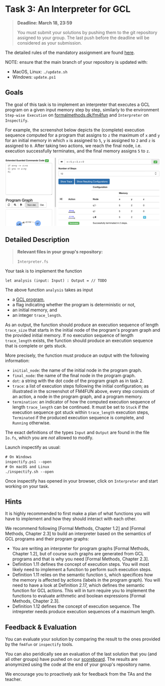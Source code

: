 # Task 3: An Interpreter for GCL

> **Deadline: March 18, 23:59**
>
> You must submit your solutions by pushing them to the git repository assigned to your group.
> The last push before the deadline will be considered as your submission. 

The detailed rules of the mandatory assignment are found [here](README.md).

NOTE: ensure that the main branch of your repository is updated with:

- MacOS, Linux: `./update.sh`
- Windows: `update.ps1`


## Goals

The goal of this task is to implement an interpreter
that executes a GCL program on a given input memory step by step, similarly to the environment `Step-wise Execution` on [formalmethods.dk/fm4fun](http://www.formalmethods.dk/fm4fun/) and `Interpreter` on `Inspectify`.

For example, the screenshot below depicts the (complete) execution sequence computed for a program that assigns to `z` the maximum of `x` and `y` for an initial memory in which `x` is assigned to `5`, `y` is assigned to `2` and `z` is assigned to `0`.
After taking two actions, we reach the final node, i.e. execution successfully terminates, and the final memory assigns `5` to `z`.

![Example of execution sequence computed by FM4Fun](interpreter_example.png)

## Detailed Description

> **Relevant files in your group's repository:** 
> 
> `Interpreter.fs`

Your task is to implement the function
```
let analysis (input: Input) : Output = // TODO
```
The above function `analysis` takes as input 
- a [GCL program](gcl.md),
- a flag indicating whether the program is deterministic or not,
- an initial memory, and 
- an integer `trace_length`.

As an output, the function should produce an execution sequence of length `trace_size` that starts in the initial node of the program's program graph and the provided initial memory. 
If no execution sequence of length `trace_length` exists, the function should produce an execution sequence that is complete or gets stuck.

More precisely, the function must produce an output with the following information:
- `initial_node`: the name of the initial node in the program graph.
- `final_node`: the name of the final node in the program graph.
- `dot`: a string with the dot code of the program graph as in task 2.
- `trace`: a list of execution steps following the initial configuration; as illustrated in the screenshot of FM4FUN above, every step consists of an action, a node in the program graph, and a program memory.
- `termination`: an indicator of how the computed execution sequence of length `trace_length` can be continued. It must be set to `Stuck` if the execution sequence got stuck within `trace_length` execution steps, `Terminated` if the produced execution sequence is complete, and `Running` otherwise.

The exact definitions of the types `Input` and `Output` are found in the file `Io.fs`, which you are *not* allowed to modify.

Launch inspectify as usual:

```
# On Windows
inspectify.ps1 --open
# On macOS and Linux
./inspectify.sh --open
```

Once inspectify has opened in your browser, click on `Interpreter` and start working on your task.



## Hints

It is highly recommended to first make a plan of what functions you will have to implement and how they should interact with each other.

We recommend following [Formal Methods, Chapter 1.2] and [Formal Methods, Chapter 2.3] to build an interpreter based on the semantics of GCL programs and their program graphs:
* You are writing an interpreter for program graphs [Formal Methods, Chapter 1.2], but of course such graphs are generated from GCL programs and that is why you need [Formal Methods, Chapter 2.3].
* Definition 1.11 defines the concept of execution steps. You will most likely need to implement a function to perform such execution steps.
* Definition 1.11 relies on the semantic function `S`, which specifices how the memory is affected by actions (labels in the program graph). You will need to have a look at Definition 2.17, which defines the semantic function for GCL actions. This will in turn require you to implement the functions to evaluate arithmetic and boolean expressions [Formal Methods, Chapter 2.3].
* Definition 1.12 defines the concept of execution sequence. The intrepreter needs produce execution sequences of a maximum length.


## Feedback & Evaluation

You can evaluate your solution by comparing the result to the ones provided by the `fm4fun` or `inspectify` tools.

You can also peridically see an evaluation of the last solution that you (and all other groups) have pushed on our [scoreboard](https://checkr.compute.dtu.dk/scoreboard). 
The results are anonymized using the code at the end of your group's repository name.

We encourage you to proactively ask for feedback from the TAs and the teacher.